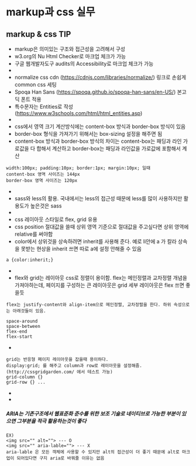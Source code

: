 # markup과 css 실무

## markup & css TIP
- markup은 의미있는 구조와 접근성을 고려해서 구성
- w3.org의 Nu Html Checker로 마크업 체크가 가능
- 구글 웹개발자도구 audits의 Accessibility로 마크업 체크가 가능
-
- normalize css cdn (https://cdnjs.com/libraries/normalize/) 링크로 손쉽게 common css 세팅
- Spoqa Han Sans (https://spoqa.github.io/spoqa-han-sans/en-US/) 본고딕 폰트 적용
- 특수문자는 Entities로 작성 (https://www.w3schools.com/html/html_entities.asp)
-
- css에서 영역 크기 계산방식에는 content-box 방식과 border-box 방식이 있음
- border-box 형식을 가져가기 위해서는 box-sizing 설정을 해주면 됨
- content-box 방식과 border-box 방식의 차이는 content-box는 패딩과 라인 가로값을 다 합해서 계산하고 border-box는 패딩과 라인값을 가로값에 포함해서 계산
```
width:100px; padding:10px; border:1px; margin:10px; 일때
content-box 영역 사이즈는 144px
border-box 영역 사이즈는 120px
```
-
- sass와 less의 활용. 국내에서는 less의 접근성 때문에 less를 많이 사용하지만 활용도가 높은것은 sass
- 
- css 레이아웃 스타일로 flex, grid 유용
- css position 절대값을 쓸때 상위 영역 기준으로 절대값을 주고싶다면 상위 영역에 relative를 써야함
- color에서 상위것을 상속하려면 inherit를 사용해 준다. 예로 li안에 a 가 칼라 상속을 못받는 현상을 inherit 쓰면 따로 a에 설정 안해줄 수 있음
```
a {color:inherit;}
```
-
- flex와 grid는 레이아웃 css로 정렬이 용이함. flex는 메인정렬과 교차정렬 개념을 가져야하는데, 페이지를 구성하는 큰 레이아웃은 grid 세부 레이아웃은 flex 쓰면 좋을듯
```
flex는 justify-content와 align-item으로 메인정렬, 교차정렬을 한다. 하위 속성으로는 아래것들이 있음.

space-around
space-between
flex-end
flex-start
```
-
```
grid는 반응형 페이지 레이아웃을 잡을때 용이하다.
display:grid; 를 해주고 column과 row로 레이아웃을 설정해줌. (http://cssgridgarden.com/ 에서 테스트 가능)
grid-column {}
grid-row {} ...
```
-
- 

##### ARIA는 기존구조에서 웹표준화 준수를 위한 보조 기술로 네이티브로 가능한 부분이 있으면 그부분을 적극 활용하는것이 좋다
```
EX) 
<img src="" alt=""> --- O
<img src="" aria-lable=""> --- X
aria-lable 은 모든 객체에 사용할 수 있지만 alt의 접근성이 더 좋기 때문에 alt로 마크업이 되어있다면 구지 aria로 바꿔줄 이유는 없음
```
